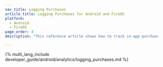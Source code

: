 ```yaml
---
nav_title: Logging Purchases
article_title: Logging Purchases for Android and FireOS
platform: 
  - Android
  - FireOS
page_order: 4
description: "This reference article shows how to track in-app purchases and revenue and assign purchase properties in your Android or FireOS application."

---
```


{% multi_lang_include developer_guide/android/analytics/logging_purchases.md %}
